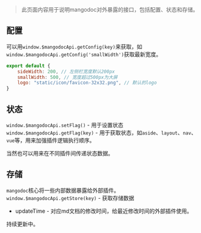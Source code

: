 > 此页面内容用于说明mangodoc对外暴露的接口，包括配置、状态和存储。

## 配置
可以用`window.$mangodocApi.getConfig(key)`来获取，如`window.$mangodocApi.getConfig('smallWidth')`获取最新宽度。
``` js
export default {
    sideWidth: 200, // 左侧栏宽度默认200px
    smallWidth: 500, // 宽度超过500px为大屏
    logo: "static/icon/favicon-32x32.png", // 默认的logo
}
```

## 状态
`window.$mangodocApi.setFlag()` - 用于设置状态
`window.$mangodocApi.getFlag(key)` - 用于获取状态，如`aside`、`layout`、`nav`、`vue`等，用来加强插件逻辑执行顺序。

当然也可以用来在不同插件间传递状态数据。

## 存储
`mangodoc`核心将一些内部数据暴露给外部插件。
`window.$mangodocApi.getStore(key)` - 获取存储数据
* updateTime - 对应md文档的修改时间，给最近修改时间的外部插件使用。

持续更新中。

